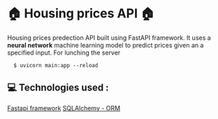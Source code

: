 # :house: Housing prices API :house:
Housing prices predection API built using FastAPI framework. It uses a **neural network** machine learning model to predict prices given an a specified input.
For lunching the server 
```
  $ uvicorn main:app --reload
```

## :computer: Technologies used : 
[Fastapi framework](https://fastapi.tiangolo.com/)
[SQLAlchemy - ORM]()

